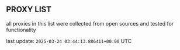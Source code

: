 ## PROXY LIST

all proxies in this list were collected from open sources and tested for functionality

last update: `2025-03-24 03:44:13.886411+00:00` UTC